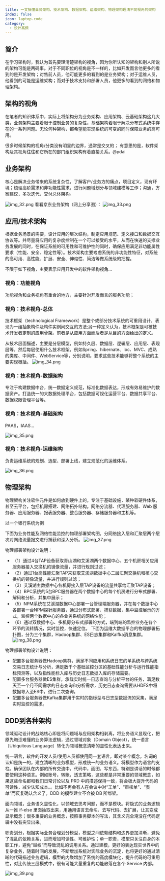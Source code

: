 ```yaml
---
title: 一文搞懂业务架构、技术架构、数据架构、运维架构、物理架构理清不同视角的架构
index: false
icon: laptop-code
category:
  - 设计高频
---
```


## 简介

在学习架构时，我认为首先要理清楚架构的视角，因为你所认知的架构和别人所说的架构可能是两码事。对于不同职位的视角是不一样的，比如开发而言他更多的看到的是开发架构；对售前人员，他可能更多的看到的是业务架构；对于运维人员，他看到的可能是运维架构；而对于技术支持和部署人员，他更多的看到的网络和物理架构。

## 架构的视角

在笔者的知识体系中，实际上将架构分为业务架构、应用架构、云基础架构这几大类，业务架构主要着眼于控制业务的复杂性，基础架构着眼于解决分布式系统中存在的一系列问题。无论何种架构，都希望能实现系统的可变的同时保障业务的高可用。

很多时候架构的视角/分类没有明显的边界，通常是交叉的；
有意思的是，软件架构及其视角往往和它所在的部门组织架构有着直接关系。@pdai

## 业务架构

核心是解决业务带来的系统复杂性，了解客户/业务方的痛点，项目定义，现有环境；梳理高阶需求和非功能性需求，进行问题域划分与领域建模等工作；沟通，方案建议，多次迭代，交付总体架构。

![img_32.png](img_32.png)
看看京东业务架构（网上分享图）：
![img_33.png](img_33.png)

## 应用/技术架构

根据业务场景的需要，设计应用的层次结构，制定应用规范、定义接口和数据交互协议等。并尽量将应用的复杂度控制在一个可以接受的水平，从而在快速的支撑业务发展的同时，在保证系统的可用性和可维护性的同时，确保应用满足非功能属性要求（性能、安全、稳定性等）。技术架构主要考虑系统的非功能性特征，对系统的高可用、高性能、扩展、安全、伸缩性、简洁等做系统级的把握。

不限于如下视角，主要表示应用开发中的软件架构视角...

### 视角：功能视角

功能视角和业务视角有重合的地方，主要针对开发而言的服务功能；

### 视角：技术视角-总体

技术框架（technological Framework）是整个或部分技术系统的可重用设计，表现为一组抽象构件及构件实例间交互的方法;另一种定义认为，技术框架是可被技术开发者定制的应用骨架。前者是从应用方面而后者是从目的方面给出的定义。

从技术层面描述，主要是分层模型，例如持久层、数据层、逻辑层、应用层、表现层等，然后每层使用什么技术框架，例如Spring、hibernate、ioc、MVC、成熟的类库、中间件、WebService等，分别说明，要求这些技术能够将整个系统的主要实现概括。
![img_34.png](img_34.png)

### 视角：技术视角-数据架构

专注于构建数据中台，统一数据定义规范，标准化数据表达，形成有效易维护的数据资产。打造统一的大数据处理平台，包括数据可视化运营平台、数据共享平台、数据权限管理平台等。

### 视角：技术视角-基础架构

PAAS，IAAS...

![img_35.png](img_35.png)

### 视角：技术视角-运维架构

负责运维系统的规划、选型、部署上线，建立规范化的运维体系。

![img_36.png](img_36.png)

## 物理架构

物理架构关注软件元件是如何放到硬件上的，专注于基础设施，某种软硬件体系，甚至云平台，包括机房搭建、网络拓扑结构，网络分流器、代理服务器、Web 服务器、应用服务器、报表服务器、整合服务器、存储服务器和主机等。

以一个银行系统为例

下面为业务性能及网络性能监控的物理部署架构图，分网络接入层和汇聚层两个层次对网络流量报文进行捕获和深入分析。
![img_37.png](img_37.png)

物理部署架构设计说明：

* （1）通过4台TAP设备获取青山湖和艾溪湖两个数据中心、五个机房相关应用服务器接入交换机的镜像流量，并进行规则过滤；
* （2）通过1台高性能汇聚TAP来获取艾溪湖数据中心二层汇聚交换机和核心交换机的镜像流量，并进行规则过滤；
* （3）艾溪湖主数据中心各机房接入层TAP设备的流量共享给汇聚TAP设备；
* （4）BPC系统的5台BPC服务器在两个数据中心的每个机房进行分布式部署、解码和分析，并集中展示；
* （5）NPM系统在艾溪湖数据中心部署一台管理端服务器，并在每个数据中心各部署一台NPM探针服务器，通过分布式部署、捕获数据，集中监控展示的方式，监控两个数据中心的各业务系统的网络性能；
* （6）通过双数据中心、多机房分布式部署的方式，端到端的监控业务在各个环节的流转情况，实时监控，快速定位。
下面为运维大数据平台的物理部署拓扑图，分为三个集群，Hadoop集群、ES日志集群和Kalfka消息集群。
![img_38.png](img_38.png)

物理部署架构设计说明：

* 配置多台服务器做Hadoop集群，满足不同应用和系统日志的单系统与跨系统交易日志统计与分析，满足数千个基础监控分区的基础性能分析与运行性能指标预测等，以及指性能标入库与历史日志数据入库的存储需要。
* 配置多台服务器做ES集群，承载实时统一日志查询与分析平台的任务，满足数天至一个月不同需求的日志查询和分析需求，历史日志查询需要从HDFS中将数据导入至ES中，进行二次查询。
* 配置多台服务器做Kafka集群用于实时的指标型与日志型数据流的采集，满足实时监控的需求。

## DDD到各种架构

领域驱动设计的战略核心即是将问题域与应用架构相剥离，将业务语义显现化，把原先晦涩难懂的业务算法逻辑，通过领域对象（Domain Object），统一语言（Ubiquitous Language）转化为领域概念清晰的显性化表达出来。

统一语言，软件的开发人员/使用人员都使用同一套语言，即对某个概念，名词的认知是统一的，建立清晰的业务模型，形成统一的业务语义。将模型作为语言的支柱。确保团队在内部的所有交流中，代码中，画图，写东西，特别是讲话的时候都要使用这种语言。例如账号，转账，透支策略，这些都是非常重要的领域概念，如果这些命名都和我们日常讨论以及 PRD 中的描述保持一致，将会极大提升代码的可读性，减少认知成本。。比如不再会有人在会议中对“工单”、“审核单”、“表单”而反复确认含义了，DDD 的模型建立不会被 DB 所绑架。

面向领域，业务语义显性化，以领域去思考问题，而不是模块。将隐式的业务逻辑从一推 if-else 里面抽取出来，用通用语言去命名、去写代码、去扩展，让其变成显示概念；很多重要的业务概念，按照事务脚本的写法，其含义完全淹没在代码逻辑中没有突显出来。

职责划分，根据实际业务合理划分模型，模型之间依赖结构和边界更加清晰，避免了混乱的依赖关系，进而增加可读性、可维护性；单一职责，模型只关注自身的本职工作，避免“越权”而导致混乱的调用关系。通过建模，更好的表达现实世界中的复杂业务，随着时间的发展，不断增加系统对实际业务的沉淀，也将更好的通过清晰的代码描述业务逻辑，模型的内聚增加了系统的高度模块化，提升代码的可重用性，对比传统三层模式中，很有可能大量重复的功能散落在各个 Service 内部。

![img_39.png](img_39.png)
